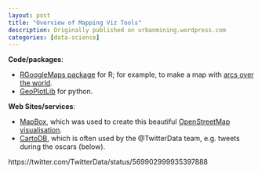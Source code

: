 ```yaml
---
layout: post
title: "Overview of Mapping Viz Tools"
description: Originally published on urbanmining.wordpress.com
categories: [data-science]
---
```


<strong>Code/packages</strong>:
<ul>
	<li><a href="http://cran.r-project.org/web/packages/RgoogleMaps/index.html" target="_blank">RGoogleMaps package</a> for R; for example, to make a map with <a href="https://github.com/nlathia/research-util/blob/master/maps/worldArcs.R" target="_blank">arcs over the world</a>.</li>
	<li><a href="https://github.com/andrea-cuttone/geoplotlib" target="_blank">GeoPlotLib</a> for python.</li>
</ul>
<strong>Web Sites/services</strong>:
<ul>
	<li><a href="https://www.mapbox.com/" target="_blank">MapBox</a>, which was used to create this beautiful <a href="https://www.mapbox.com/ten-years-openstreetmap/#-0.615234/44.496505/4" target="_blank">OpenStreetMap visualisation</a>.</li>
	<li><a href="http://cartodb.com/" target="_blank">CartoDB</a>, which is often used by the @TwitterData team, e.g. tweets during the oscars (below).</li>
</ul>
https://twitter.com/TwitterData/status/569902999935397888
